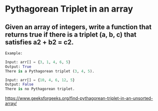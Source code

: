# Pythagorean Triplet in an array

## Given an array of integers, write a function that returns true if there is a triplet (a, b, c) that satisfies a2 + b2 = c2.

```python
Example:

Input: arr[] = {3, 1, 4, 6, 5}
Output: True
There is a Pythagorean triplet (3, 4, 5).

Input: arr[] = {10, 4, 6, 12, 5}
Output: False
There is no Pythagorean triplet.
```

https://www.geeksforgeeks.org/find-pythagorean-triplet-in-an-unsorted-array/
